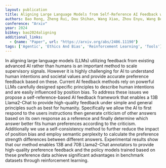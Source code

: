 ```yaml
---
layout: publication
title: Aligning Large Language Models from Self-Reference AI Feedback with one General Principle
authors: Bao Rong, Zheng Rui, Dou Shihan, Wang Xiao, Zhou Enyu, Wang Bo, Zhang Qi, Ding Liang, Tao Dacheng
conference: "Arxiv"
year: 2024
bibkey: bao2024aligning
additional_links:
  - {name: "Paper", url: "https://arxiv.org/abs/2406.11190"}
tags: ['Agentic', 'Ethics And Bias', 'Reinforcement Learning', 'Tools']
---
```

In aligning large language models (LLMs) utilizing feedback from existing advanced AI rather than humans is an important method to scale supervisory signals. However it is highly challenging for AI to understand human intentions and societal values and provide accurate preference feedback based on these. Current AI feedback methods rely on powerful LLMs carefully designed specific principles to describe human intentions and are easily influenced by position bias. To address these issues we propose a self-reference-based AI feedback framework that enables a 13B Llama2-Chat to provide high-quality feedback under simple and general principles such as best for humanity. Specifically we allow the AI to first respond to the users instructions then generate criticism of other answers based on its own response as a reference and finally determine which answer better fits human preferences according to the criticism. Additionally we use a self-consistency method to further reduce the impact of position bias and employ semantic perplexity to calculate the preference strength differences between different answers. Experimental results show that our method enables 13B and 70B Llama2-Chat annotators to provide high-quality preference feedback and the policy models trained based on these preference data achieve significant advantages in benchmark datasets through reinforcement learning.
